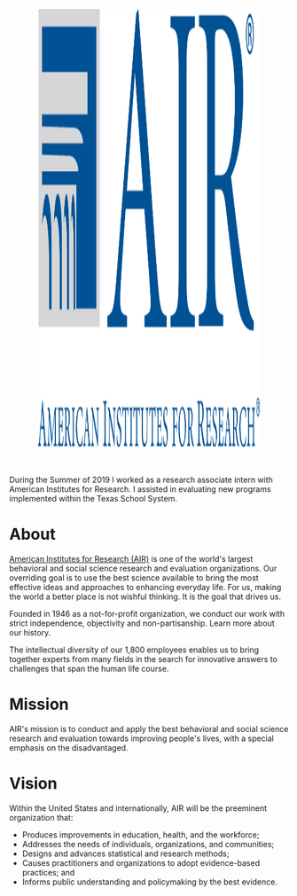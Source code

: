 <center><img src="https://raw.githubusercontent.com/ndyetz/AIR/master/air%20logo.png" width="400" height="790"></center>

<br>
<br>

During the Summer of 2019 I worked as a research associate intern with American Institutes for Research. I assisted in evaluating new programs implemented within the Texas School System.

# About

[American Institutes for Research (AIR)](https://www.air.org/) is one of the world's largest behavioral and social science research and evaluation organizations. Our overriding goal is to use the best science available to bring the most effective ideas and approaches to enhancing everyday life. For us, making the world a better place is not wishful thinking. It is the goal that drives us.  

Founded in 1946 as a not-for-profit organization, we conduct our work with strict independence, objectivity and non-partisanship. Learn more about our history.  

The intellectual diversity of our 1,800 employees enables us to bring together experts from many fields in the search for innovative answers to challenges that span the human life course.  


# Mission

AIR's mission is to conduct and apply the best behavioral and social science research and evaluation towards improving people's lives, with a special emphasis on the disadvantaged.

# Vision

Within the United States and internationally, AIR will be the preeminent organization that:

+ Produces improvements in education, health, and the workforce; 
+ Addresses the needs of individuals, organizations, and communities;
+ Designs and advances statistical and research methods;
+ Causes practitioners and organizations to adopt evidence-based practices; and
+ Informs public understanding and policymaking by the best evidence.